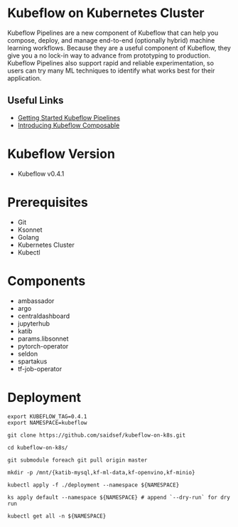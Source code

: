 # Kubeflow on Kubernetes Cluster

Kubeflow Pipelines are a new component of Kubeflow that can help you compose, deploy, and manage end-to-end (optionally hybrid) machine learning workflows. Because they are a useful component of Kubeflow, they give you a no lock-in way to advance from prototyping to production. Kubeflow Pipelines also support rapid and reliable experimentation, so users can try many ML techniques to identify what works best for their application.

## Useful Links
 - [Getting Started Kubeflow Pipelines](https://cloud.google.com/blog/products/ai-machine-learning/getting-started-kubeflow-pipelines)
 - [Introducing Kubeflow Composable](https://kubernetes.io/blog/2017/12/introducing-kubeflow-composable/)

# Kubeflow Version
 - Kubeflow v0.4.1

# Prerequisites
 - Git
 - Ksonnet
 - Golang
 - Kubernetes Cluster
 - Kubectl

# Components
 - ambassador
 - argo
 - centraldashboard
 - jupyterhub
 - katib
 - params.libsonnet
 - pytorch-operator
 - seldon
 - spartakus
 - tf-job-operator

# Deployment

```shell
export KUBEFLOW_TAG=0.4.1
export NAMESPACE=kubeflow

git clone https://github.com/saidsef/kubeflow-on-k8s.git

cd kubeflow-on-k8s/

git submodule foreach git pull origin master

mkdir -p /mnt/{katib-mysql,kf-ml-data,kf-openvino,kf-minio}

kubectl apply -f ./deployment --namespace ${NAMESPACE}

ks apply default --namespace ${NAMESPACE} # append `--dry-run` for dry run

kubectl get all -n ${NAMESPACE}

```


